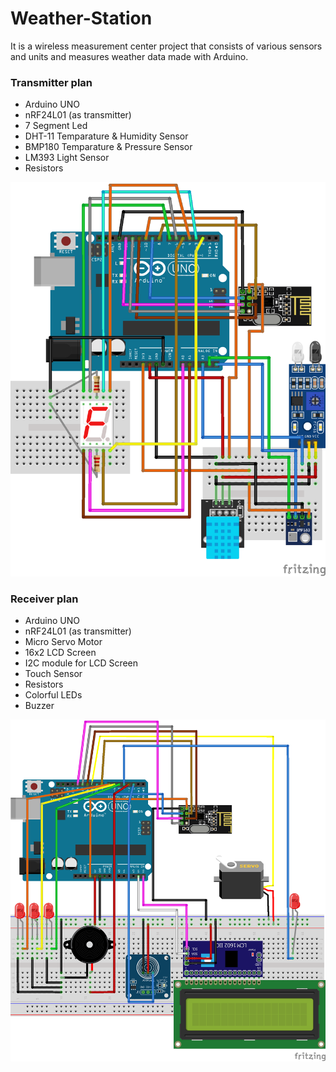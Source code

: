 # Weather-Station
It is a wireless measurement center project that consists of various sensors and units and measures weather data made with Arduino.

### Transmitter plan

- Arduino UNO
- nRF24L01 (as transmitter)
- 7 Segment Led
- DHT-11 Temparature & Humidity Sensor
- BMP180 Temparature & Pressure Sensor
- LM393 Light Sensor
- Resistors

<img src="https://github.com/ugurcanerdogan/Weather-Station/blob/main/verici/verici_fritzing/verici_plan.png" width="512"/>

### Receiver plan

- Arduino UNO
- nRF24L01 (as transmitter)
- Micro Servo Motor
- 16x2 LCD Screen
- I2C module for LCD Screen
- Touch Sensor
- Resistors
- Colorful LEDs
- Buzzer

<img src="https://github.com/ugurcanerdogan/Weather-Station/blob/main/alici/alici_fritzing/alici_plan2.png" width="512"/>


